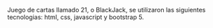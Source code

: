 Juego de cartas llamado 21, o BlackJack, se utilizaron las siguientes tecnologias: html, css, javascript y bootstrap 5.
